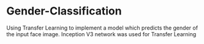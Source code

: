 # Gender-Classification
Using Transfer Learning to implement a model which predicts the gender of the input face image. Inception V3 network was used for Transfer Learning
